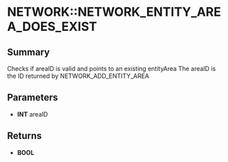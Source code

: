 # NETWORK::NETWORK_ENTITY_AREA_DOES_EXIST

## Summary
Checks if areaID is valid and points to an existing entityArea
The areaID is the ID returned by NETWORK_ADD_ENTITY_AREA

## Parameters
* **INT** areaID

## Returns
* **BOOL**